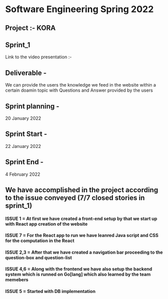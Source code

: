 # Software Engineering Spring 2022

## Project :- KORA

## Sprint_1
Link to the video presentation :-

## Deliverable -
We can provide the users the knowledge we feed in the website within a certain doamin topic with Questions and Answer provided by the users

## Sprint planning -
20 January 2022

## Sprint Start -
22 January 2022

## Sprint End -
4 February 2022 

## We have accomplished in the project according to the issue conveyed (7/7 closed stories in sprint_1)

#### ISSUE 1 = At first we have created a front-end setup by that we start up with React app creation of the website
#### ISSUE 7 = For the React app to run we have leanred Java script and CSS for the computation in the React 
#### ISSUE 2,3 = After that we have created a navigation bar proceeding to the question-box and question-list 
#### ISSUE 4,6 = Along with the frontend we have also setup the backend system which is runned on Go[lang] which also learned by the team memebers 
#### ISSUE 5 = Started with DB implementation 
